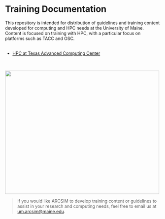 # Training Documentation

This repository is intended for distribution of guidelines and training content developed for computing and HPC needs at the University of Maine. Content is focused on training with HPC, with a particular focus on platforms such as TACC and OSC.
<br />
<br />


 - <a href="http://htmlpreview.github.com/?https://github.com/umaine-research/Training_Documentation/blob/main/HPCatTACC.html" title="HPC at Texas Advanced Computing Center">HPC at Texas Advanced Computing Center</a>

<br />
<br />


<img src="https://user-images.githubusercontent.com/12448633/136594600-9aceaac9-6575-403b-937a-efdaf3a54db0.jpg" width="500" height="400">


> If you would like ARCSIM to develop training content or guidelines to assist in your research and computing needs, feel free to email us at um.arcsim@maine.edu.
